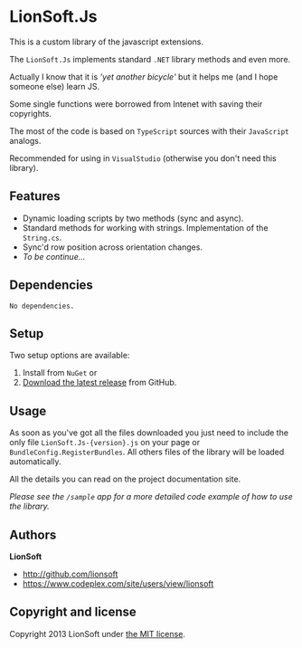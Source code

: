 # LionSoft.Js


This is a custom library of the javascript extensions.

The `LionSoft.Js` implements standard `.NET` library methods and even more.

Actually I know that it is _'yet another bicycle'_ but it helps me (and I hope someone else) learn JS.

Some single functions were borrowed from Intenet with saving their copyrights.

The most of the code is based on `TypeScript` sources with their `JavaScript` analogs.

Recommended for using in `VisualStudio` (otherwise you don't need this library).

## Features

 * Dynamic loading scripts by two methods (sync and async).
 * Standard methods for working with strings. Implementation of the `String.cs`.
 * Sync'd row position across orientation changes.
 * _To be continue..._

## Dependencies

    No dependencies.

## Setup

Two setup options are available:
 1. Install from `NuGet` or
 2. [Download the latest release](https://github.com/lionsoft/LionSoft.Js/archive/master.zip) from GitHub.

## Usage

As soon as you've got all the files downloaded you just need to include the only file `LionSoft.Js-{version}.js` on your page or `BundleConfig.RegisterBundles`. All others files of the library will be loaded automatically.

All the details you can read on the project documentation site.

*Please see the `/sample` app for a more detailed code example of how to use the library.*

## Authors

**LionSoft**

- <http://github.com/lionsoft>
- <https://www.codeplex.com/site/users/view/lionsoft>


## Copyright and license

Copyright 2013 LionSoft under [the MIT license](LICENSE).

